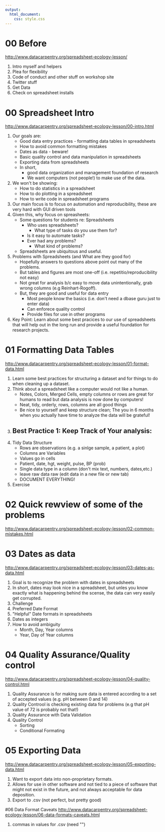 ```yaml
---
output: 
  html_document:
    css: style.css
---
```

# 00 Before
<http://www.datacarpentry.org/spreadsheet-ecology-lesson/>

1. Intro myself and helpers
2. Plea for flexibility 
3. Code of conduct and other stuff on workshop site
4. Twitter stuff 
5. Get Data
5. Check on spreadsheet installs

# 00 Spreadsheet Intro
<http://www.datacarpentry.org/spreadsheet-ecology-lesson/00-intro.html>

1. Our goals are:
    - Good data entry practices - formatting data tables in spreadsheets
    - How to avoid common formatting mistakes
    - Dates as data - beware!
    - Basic quality control and data manipulation in spreadsheets
    - Exporting data from spreadsheets
    - In short, 
        - good data organization and management foundation of research
        - We want computers (not people!) to make use of the data.
2. We won't be showing:
    - How to do statistics in a spreadsheet
    - How to do plotting in a spreadsheet
    - How to write code in spreadsheet programs
3. Our main focus is to focus on automation and reproducibility, these are very hard with GUI driven tools
4. Given this, why focus on spreasheets:
    - Some questions for students re: Spreadsheets
        - Who uses spreadsheets?
          - What type of tasks do you use them for?
        - Is it easy to automate tasks?
        - Ever had any problems?
          - What kind of problems?
    - Spreadsheets are ubiquitous and useful. 
5. Problems with Spreadsheets (and What are they good for)
    - Hopefully answers to questions above point out many of the problems.
    - But tables and figures are most one-off (i.e. repetitio/reproducibility not easy)
    - Not great for analysis b/c easy to move data unintentionally, grab wrong columns (e.g Reinhart-Rogoff).
    - But, they are good and useful for data entry
        - Most people know the basics (i.e. don't need a dbase guru just to enter data)
        - Can enforece quality control
        - Provide files for use in other programs
6. Key Point: Learn about some best pracices to our use of spreadsheets that will help out in the long run and provide a useful foundation for research projects.

# 01 Formatting Data Tables
<http://www.datacarpentry.org/spreadsheet-ecology-lesson/01-format-data.html>

1. Learn some best practices for structuring a dataset and for things to do when cleaning up a dataset.
2. Think about a spreadsheet like a computer would not like a human.
    - Notes, Colors, Merged Cells, empty columns or rows are great for humans to read but data analysis is now done by computers!
    - Neat, tidy, orderly, rows, columns are all good things
    - Be nice to yourself and keep structure clean; The you in 6 months when you actually have time to analyze the data will be grateful!
3. Best Practice 1: Keep Track of Your analysis:
    - 
3. Tidy Data Structure
    - Rows are observations (e.g. a sinlge sample, a patient, a plot)
    - Columns are Variables 
    - Values go in cells
    - Patient, date, hgt, weight, pulse, BP (prob)
    - Single data type in a column (don't mix text, numbers, dates,etc.)
    - leave raw data raw (edit data in a new file or new tab)
    - DOCUMENT EVERYTHING!
5. Exercise

# 02 Quick rewview of some of the problems
<http://www.datacarpentry.org/spreadsheet-ecology-lesson/02-common-mistakes.html>

# 03 Dates as data
<http://www.datacarpentry.org/spreadsheet-ecology-lesson/03-dates-as-data.html>

1. Goal is to recognize the problem with dates in spreadsheets
2. In short, dates may look nice in a spreadsheet, but unles you know exactly what is happening behind the scense, the data can very easily get corrupted.
3. Challenge
4. Preferred Date Format
5. "Helpful" Date formats in spreadsheets
6. Dates as integers
7. How to avoid ambiguity
    - Month, Day, Year columns
    - Year, Day of Year columns

# 04 Quality Assurance/Quality control
<http://www.datacarpentry.org/spreadsheet-ecology-lesson/04-quality-control.html>

1. Quality Assurance is for making sure data is entered according to a set of accepted values (e.g. pH between 0 and 14)
2. Quality Controol is checking existing data for problems (e.g that pH value of 72 is probably not that!)
3. Quality Assurance with Data Validation
4. Quality Control
    - Sorting
    - Conditional Formating
    
# 05 Exporting Data
<http://www.datacarpentry.org/spreadsheet-ecology-lesson/05-exporting-data.html>

1. Want to export data into non-proprietary formats.  
2. Allows for use in other software and not tied to a piece of software that might not exist in the future, and not always acceptable for data deposition.
3. Export to .csv (not perfect, but pretty good)

#06 Data Format Caveats
<http://www.datacarpentry.org/spreadsheet-ecology-lesson/06-data-formats-caveats.html>

1. commas in values for .csv (need "")